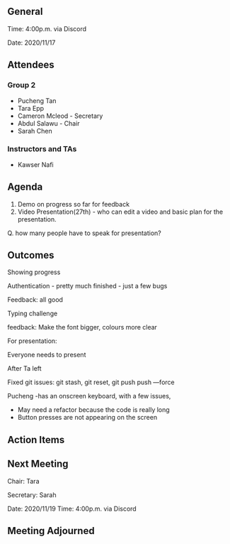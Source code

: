 ## General

Time: 4:00p.m. via Discord

Date: 2020/11/17

## Attendees
### Group 2
* Pucheng Tan
* Tara Epp 
* Cameron Mcleod - Secretary
* Abdul Salawu - Chair
* Sarah Chen

### Instructors and TAs
* Kawser Nafi

## Agenda

1. Demo on progress so far for feedback
3. Video Presentation(27th) - who can edit a video and basic plan for the presentation.

Q. how many people have to speak for presentation?

## Outcomes

Showing progress

Authentication - pretty much finished - just a few bugs

Feedback: all good

Typing challenge

feedback: Make the font bigger, colours more clear

For presentation:

Everyone needs to present

After  Ta left

Fixed git issues: git stash, git reset, git push push —force

Pucheng -has an onscreen keyboard, with a few issues,
- May need a refactor because the code is really long
- Button presses are not appearing on the screen


## Action Items


## Next Meeting
Chair: Tara

Secretary: Sarah

Date: 2020/11/19
Time: 4:00p.m. via Discord

## Meeting Adjourned 